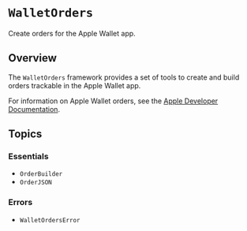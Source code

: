 # ``WalletOrders``

Create orders for the Apple Wallet app.

## Overview

The `WalletOrders` framework provides a set of tools to create and build orders trackable in the Apple Wallet app.

For information on Apple Wallet orders, see the [Apple Developer Documentation](https://developer.apple.com/documentation/walletorders).

## Topics

### Essentials

- ``OrderBuilder``
- ``OrderJSON``

### Errors

- ``WalletOrdersError``
